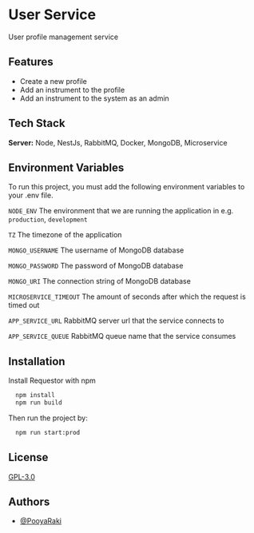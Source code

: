 # User Service

User profile management service

## Features
- Create a new profile
- Add an instrument to the profile
- Add an instrument to the system as an admin
## Tech Stack

**Server:** Node, NestJs, RabbitMQ, Docker, MongoDB, Microservice


## Environment Variables

To run this project, you must add the following environment variables to your .env file.

`NODE_ENV`
The environment that we are running the application in e.g. `production`, `development`

`TZ`
The timezone of the application

`MONGO_USERNAME`
The username of MongoDB database

`MONGO_PASSWORD`
The password of MongoDB database

`MONGO_URI`
The connection string of MongoDB database

`MICROSERVICE_TIMEOUT`
The amount of seconds after which the request is timed out

`APP_SERVICE_URL`
RabbitMQ server url that the service connects to

`APP_SERVICE_QUEUE`
RabbitMQ queue name that the service consumes

## Installation

Install Requestor with npm

```bash
  npm install
  npm run build
```
Then run the project by:
```bash
  npm run start:prod
```
## License

[GPL-3.0](https://github.com/PooyaRaki/EventManagement/blob/master/LICENSE)


## Authors

- [@PooyaRaki](https://www.github.com/PooyaRaki)

